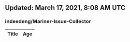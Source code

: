 ## Updated: March 17, 2021, 8:08 AM UTC


### indeedeng/Mariner-Issue-Collector
|**Title**|**Age**|
|:----|:----|